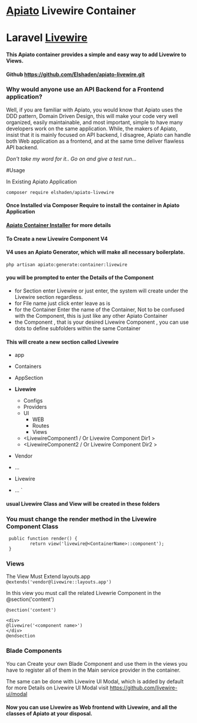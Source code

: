 
# [Apiato](https://github.com/apiato/apiato) Livewire Container
# Laravel  [Livewire](https://laravel-livewire.com/)


#### This Apiato container provides a simple and easy way to add Livewire to Views.

#### Github https://github.com/Elshaden/apiato-livewire.git
   

### Why would anyone use an API  Backend  for a Frontend application?
Well, if you are familiar with Apiato, you would know that Apiato uses the DDD pattern, Domain Driven Design,
this will make your code very well organized, easily maintainable, and most important,
simple to have many developers work on the same application.
While, the makers of Apiato, insist that it is mainly focused on API backend, I disagree, Apiato can handle both Web application as a frontend, and at the same time 
deliver flawless API backend.

_Don't take my word for it..  Go on and give a test run..._

#Usage

In Existing Apiato Application
```  
composer require elshaden/apiato-livewire 

```  


#### Once Installed via Composer Require  to install the container in Apiato Application
#### [Apiato Container Installer](http://apiato.io/docs/getting-started/container-installer)  for more details

#### To Create a new Livewire Component   V4
#### V4 uses an Apiato Generator, which will make all necessary boilerplate.

`
php artisan apiato:generate:container:livewire
`

#### you will be prompted to enter the Details of the Component
- for Section enter Livewire or just enter, the system will create under the Livewire section regardless.
- for File name just click enter leave as is
- for the Container  Enter the name of the Container, Not to be confused with the Component, this is just like any other Apiato Container
- the Component , that is your desired Livewire Component , you can use dots to define subfolders within the same Container


#### This will create a new section called  Livewire
- app
- Containers
- AppSection
- **Livewire**
  - Configs
  - Providers
  - UI
    - WEB
    - Routes
    - Views
  - <LivewireComponent1 / Or Livewire Component Dir1 >
  - <LivewireComponent2 / Or Livewire Component Dir2 >

- Vendor
- ...
- Livewire
- ...
  `

#### usual Livewire Class and View will be created in these folders

### You must change  the render method in the Livewire Component Class

```  
 public function render() {  
		 return view('livewire@<ContainerName>::component');  
 }
 ```  


### Views
The View Must Extend layouts.app   
`@extends('vendor@livewire::layouts.app')`

In this view you must call the related Livewrie Component in the @section('content')   
```
@section('content')

<div>
@livewire('<component name>') 
</div>
@endsection

```

### Blade Components
You can Create your own Blade Component and use them in the views
you have to register all of them in the Main service provider in the container.

The same can be done with Livewire UI Modal, which is added by default  
for more Details on Livewire UI Modal visit  https://github.com/livewire-ui/modal

#### Now you can use Livewire as Web frontend with Livewire, and all the classes of Apiato at your disposal.


